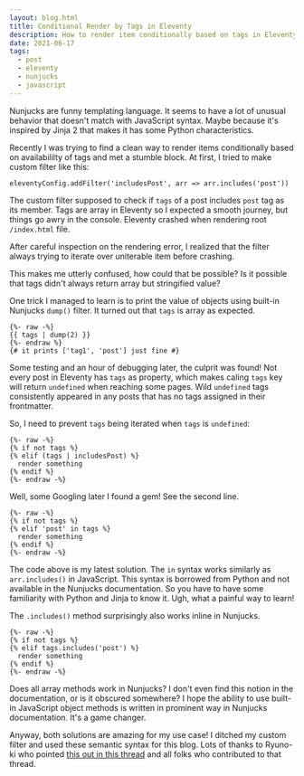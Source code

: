 ```yaml
---
layout: blog.html
title: Conditional Render by Tags in Eleventy
description: How to render item conditionally based on tags in Eleventy using Nunjucks
date: 2021-06-17
tags:
  - post
  - eleventy
  - nunjucks
  - javascript
---
```


Nunjucks are funny templating language. It seems to have a lot of unusual behavior that doesn't match with JavaScript syntax. Maybe because it's inspired by Jinja 2 that makes it has some Python characteristics.

Recently I was trying to find a clean way to render items conditionally based on availabililty of tags and met a stumble block. At first, I tried to make custom filter like this:

```nunjucks
eleventyConfig.addFilter('includesPost', arr => arr.includes('post'))
```

The custom filter supposed to check if `tags` of a post includes `post` tag as its member. Tags are array in Eleventy so I expected a smooth journey, but things go awry in the console. Eleventy crashed when rendering root `/index.html` file.

After careful inspection on the rendering error, I realized that the filter always trying to iterate over uniterable item before crashing.

This makes me utterly confused, how could that be possible? Is it possible that tags didn't always return array but stringified value?

One trick I managed to learn is to print the value of objects using built-in Nunjucks `dump()` filter. It turned out that `tags` is array as expected.

```nunjucks
{%- raw -%}
{{ tags | dump(2) }}
{%- endraw %}
{# it prints ['tag1', 'post'] just fine #}
```

Some testing and an hour of debugging later, the culprit was found! Not every post in Eleventy has `tags` as property, which makes caling `tags` key will return `undefined` when reaching some pages. Wild `undefined` tags consistently appeared in any posts that has no tags assigned in their frontmatter.

So, I need to prevent `tags` being iterated when `tags` is `undefined`:

```nunjucks
{%- raw -%}
{% if not tags %}
{% elif (tags | includesPost) %}
  render something
{% endif %}
{%- endraw -%}
```

Well, some Googling later I found a gem! See the second line.

```nunjucks
{%- raw -%}
{% if not tags %}
{% elif 'post' in tags %}
  render something
{% endif %}
{%- endraw -%}
```

The code above is my latest solution. The `in` syntax works similarly as `arr.includes()` in JavaScript. This syntax is borrowed from Python and not available in the Nunjucks documentation. So you have to have some familiarity with Python and Jinja to know it. Ugh, what a painful way to learn!

The `.includes()` method surprisingly also works inline in Nunjucks.

```nunjucks
{%- raw -%}
{% if not tags %}
{% elif tags.includes('post') %}
  render something
{% endif %}
{%- endraw -%}
```

Does all array methods work in Nunjucks? I don't even find this notion in the documentation, or is it obscured somewhere? I hope the ability to use built-in JavaScript object methods is written in prominent way in Nunjucks documentation. It's a game changer.

Anyway, both solutions are amazing for my use case! I ditched my custom filter and used these semantic syntax for this blog. Lots of thanks to Ryuno-ki who pointed [this out in this thread][1] and all folks who contributed to that thread.

[1]: https://github.com/11ty/eleventy/issues/524

